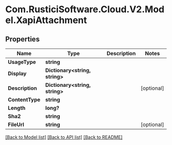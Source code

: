 # Com.RusticiSoftware.Cloud.V2.Model.XapiAttachment
## Properties

Name | Type | Description | Notes
------------ | ------------- | ------------- | -------------
**UsageType** | **string** |  | 
**Display** | **Dictionary&lt;string, string&gt;** |  | 
**Description** | **Dictionary&lt;string, string&gt;** |  | [optional] 
**ContentType** | **string** |  | 
**Length** | **long?** |  | 
**Sha2** | **string** |  | 
**FileUrl** | **string** |  | [optional] 

[[Back to Model list]](../README.md#documentation-for-models) [[Back to API list]](../README.md#documentation-for-api-endpoints) [[Back to README]](../README.md)

